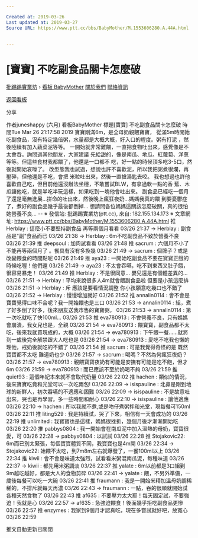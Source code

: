 ```yaml
---

Created at: 2019-03-26
Last updated at: 2019-03-27
Source URL: https://www.ptt.cc/bbs/BabyMother/M.1553606280.A.44A.html


---
```


# [寶寶] 不吃副食品關卡怎麼破


[批踢踢實業坊](https://www.ptt.cc/bbs/) › [看板 BabyMother](https://www.ptt.cc/bbs/BabyMother/index.html) [關於我們](https://www.ptt.cc/about.html) [聯絡資訊](https://www.ptt.cc/contact.html)

[返回看板](https://www.ptt.cc/bbs/BabyMother/index.html)

分享

作者juneshappy (六月)
看板BabyMother
標題\[寶寶\] 不吃副食品關卡怎麼破
時間Tue Mar 26 21:17:58 2019
寶寶剛滿6m，是全母奶親餵寶寶， 從滿5m時開始吃副食品，沒有特定幾倍粥，水量都是大概大概，好入口的程度。粥有打泥 ，然後陸續有加入蔬菜泥等等。 一開始就非常難餵，一直把食物吐出來，感覺像是不太會吞。詢問過其他朋友，大家建議 先給甜的，像是南瓜、地瓜、紅蘿蔔、洋蔥等等。但這些食材我都餵了，他還是一口都不 吃，好一點的時候頂多吃3-5口，然後就開始哀嚎了。 改型態我也試過，想說也許不喜歡泥，所以我把粥煮很爛，再壓碎，但他還是不吃，會把 米粒吐出來，然後一直搶湯匙去咬。 我也想過也許他喜歡自己吃，但目前他還沒辦法坐穩，不敢嘗試BLW，有拿過軟一點的香 蕉、木瓜讓他吃，就是半吃半玩這樣，如果吃到一塊他會吐出來。 副食品已經吃一個月了還是毫無進展...拼命的吐出來，然後晚上瘋狂夜奶...媽媽我真的餵 到要憂鬱症了，煮好的副食品幾乎最後都倒掉... 想請問各位媽媽這關該怎麼破關，真的很怕她營養不良... -- ※ 發信站: 批踢踢實業坊(ptt.cc), 來自: 182.155.134.173 ※ 文章網址: <https://www.ptt.cc/bbs/BabyMother/M.1553606280.A.44A.html>
推 Herblay : 這麼小不要堅持副食品 再等兩個月看看 03/26 21:37
→ Herblay : 副食品是"副"食品而已 03/26 21:38
→ Herblay : 6m不吃副食品不致於營養不良 03/26 21:39
推 deepsoul : 加肉試看看 03/26 21:48
推 sacrum : 六個月不小了 不能再等兩個月了 。餐具有沒有多換幾 03/26 21:49
→ sacrum : 個牌子？或是改變餵食的時間點呢 03/26 21:49
推 aya23 : 一開始吃副食品不要在寶寶正餓的時候吃喔！他們還 03/26 21:49
→ aya23 : 不太會吞嚥，吃不到東西又肚子餓，很容易暴走！ 03/26 21:49
推 Herblay : 不是很同意... 嬰兒還是有個體差異的... 03/26 21:51
→ Herblay : 平均來說很多人4m就會餵副食品啦 但要是小孩這麼排 03/26 21:51
→ Herblay : 斥 應該是要看情況調整 你小孩願意吃幾口也不錯了 03/26 21:52
→ Herblay : 慢慢增加就好 03/26 21:52
推 annalin0114 : 會不會是寶寶覺得口味不合呢？我一開始餵也是三口 03/26 21:53
→ annalin0114 : 組，煮了好多倒了好多，後來朋友送我市售的寶寶粥， 03/26 21:53
→ annalin0114 : 第一次吃就吃了快100ml... 03/26 21:53
推 eva780913 : 不會營養不良，只有媽媽會崩潰，我女兒也是，全親 03/26 21:54
→ eva780913 : 餵寶寶，副食品都不太吃，後來我就買現成的，大概 03/26 21:54
→ eva780913 : 下午餵一餐……就將到一歲後完全解禁跟大人吃也是 03/26 21:54
→ eva780913 : 愛吃不吃我也懶的理他，戒奶後就吃的不錯了 03/26 21:54
推 sacrum : 可是我覺得奇怪的是 既然寶寶都不太吃 難道奶也少 03/26 21:57
→ sacrum : 喝嗎？不然為何瘋狂夜奶？ 03/26 21:57
→ eva780913 : 親餵寶寶夜奶有可能是安撫有可能是吃不飽，但才6m 03/26 21:59
→ eva780913 : 而已應該不至於奶喝不夠 03/26 21:59
推 quiet93 : 這個年紀本來就不會取代奶量 03/26 22:02
推 hachen : 類似的情況，後來寶寶吃竟和光堂可以一次吃兩包! 03/26 22:09
→ isispauline : 北鼻是剛到地球的新鮮人，初次吞嚥的不適應和困難 03/26 22:09
→ isispauline : 不是故意吐出來，哭也是再學習。多一些時間和耐心 03/26 22:10
→ isispauline : 讓他適應 03/26 22:10
→ hachen : 所以我就不煮,或是吻仔煮粥拌和光堂，現每餐可150ml 03/26 22:11
推 liting529 : 我是持續試，哭了下來，相信有一天會成功的 03/26 22:19
推 unlimited : 我寶寶也是這樣，媽媽很挫折，幾個月後才漸漸開始吃 03/26 22:20
推 pabbys0804 : 我一開始會在南瓜泥中加入溫熱的母奶，寶寶很愛，可 03/26 22:28
→ pabbys0804 : 以試試 03/26 22:28
推 Stojakovic22: 6m而已別太緊張，每個寶寶體質不同，我寶寶也是4m開 03/26 22:34
→ Stojakovic22: 始餵不太吃，到7m8m左右就爆發了，一餐100ml以上 03/26 22:34
推 kiwii : 會不會是味道太強烈，試看看米粥混南瓜泥，每種味道 03/26 22:37
→ kiwii : 都先用米粥調淡 03/26 22:37
推 yalate : 6m以前都是3口組到9m越吃越好，都是大人的食物剪碎 03/26 22:41
→ yalate : 餵，不另外準備，一歲後每餐可以吃一大碗 03/26 22:41
推 fraumann : 我是一開始米精加溫母奶調稀稀的，不排斥就每天再濃 03/26 22:43
→ fraumann : 一點，吞的很順就開始試各種天然食物了 03/26 22:43
推 af635 : 不要壓力太大耶！每天固定試，不要強迫！我就是心 03/26 22:57
→ af635 : 急強迫餵食！後面幾乎拒吃副食品更慘 03/26 22:57
推 enzymes : 我家到9個月才認真吃，現在多嘗試就好吧，放寬心 03/26 22:59

推文自動更新已關閉

